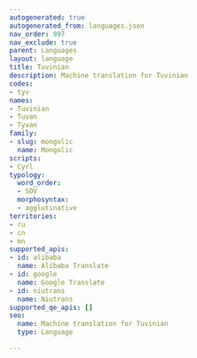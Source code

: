 ```yaml
---
autogenerated: true
autogenerated_from: languages.json
nav_order: 997
nav_exclude: true
parent: Languages
layout: language
title: Tuvinian
description: Machine translation for Tuvinian
codes:
- tyv
names:
- Tuvinian
- Tuvan
- Tyvan
family:
- slug: mongolic
  name: Mongolic
scripts:
- Cyrl
typology:
  word_order:
  - SOV
  morphosyntax:
  - agglutinative
territories:
- ru
- cn
- mn
supported_apis:
- id: alibaba
  name: Alibaba Translate
- id: google
  name: Google Translate
- id: niutrans
  name: Niutrans
supported_qe_apis: []
seo:
  name: Machine translation for Tuvinian
  type: Language

---
```


